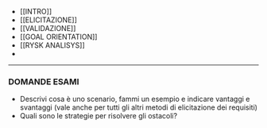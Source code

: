 - [[INTRO]] 
- [[ELICITAZIONE]]
- [[VALIDAZIONE]]
- [[GOAL ORIENTATION]]
- [[RYSK ANALISYS]]
- 



---
### DOMANDE ESAMI
- Descrivi cosa è uno scenario, fammi un esempio e indicare vantaggi e svantaggi (vale anche per tutti gli altri metodi di elicitazione dei requisiti)
- Quali sono le strategie per risolvere gli ostacoli?
